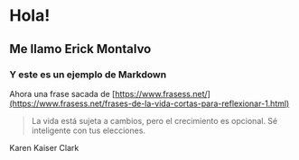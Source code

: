 # Hola!
## Me llamo Erick Montalvo
### Y este es un ejemplo de Markdown

Ahora una frase sacada de [https://www.frasess.net/](https://www.frasess.net/frases-de-la-vida-cortas-para-reflexionar-1.html)

>La vida está sujeta a cambios, pero el crecimiento es opcional. Sé inteligente con tus elecciones.

Karen Kaiser Clark
